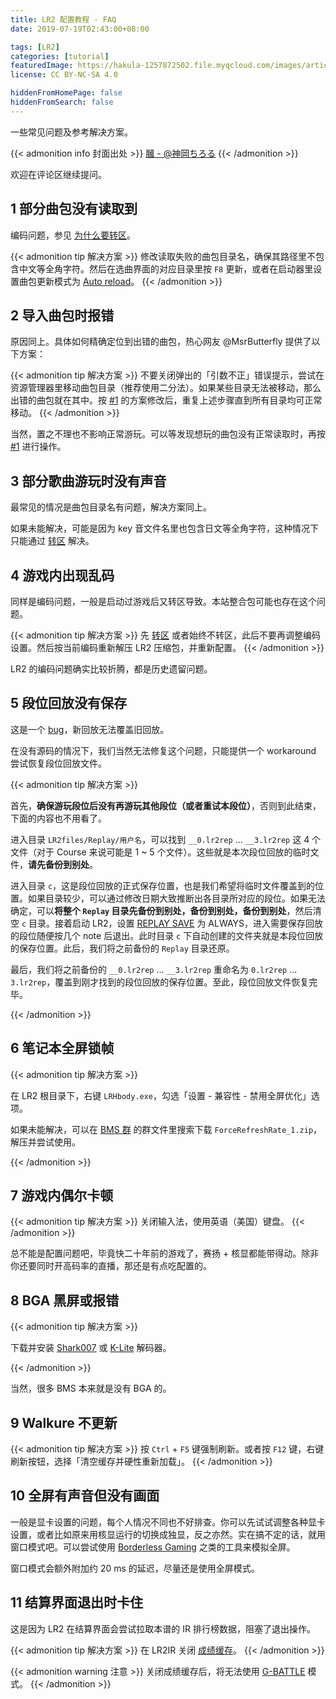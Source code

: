 ```yaml
---
title: LR2 配置教程 - FAQ
date: 2019-07-19T02:43:00+08:00

tags: [LR2]
categories: [tutorial]
featuredImage: https://hakula-1257872502.file.myqcloud.com/images/article-covers/73473821.webp
license: CC BY-NC-SA 4.0

hiddenFromHomePage: false
hiddenFromSearch: false
---
```


一些常见问题及参考解决方案。

<!--more-->

{{< admonition info 封面出处 >}}
[膕 - @神岡ちろる](https://www.pixiv.net/artworks/73473821)
{{< /admonition >}}

欢迎在评论区继续提问。

## 1 部分曲包没有读取到

编码问题，参见 [为什么要转区](../download/#为什么要转区)。

{{< admonition tip 解决方案 >}}
修改读取失败的曲包目录名，确保其路径里不包含中文等全角字符。然后在选曲界面的对应目录里按 `F8` 更新，或者在启动器里设置曲包更新模式为 [Auto reload](../launcher/#song-reload)。
{{< /admonition >}}

## 2 导入曲包时报错

原因同上。具体如何精确定位到出错的曲包，热心网友 @MsrButterfly 提供了以下方案：

{{< admonition tip 解决方案 >}}
不要关闭弹出的「引数不正」错误提示，尝试在资源管理器里移动曲包目录（推荐使用二分法）。如果某些目录无法被移动，那么出错的曲包就在其中。按 [#1](#1-部分曲包没有读取到) 的方案修改后，重复上述步骤直到所有目录均可正常移动。
{{< /admonition >}}

当然，置之不理也不影响正常游玩。可以等发现想玩的曲包没有正常读取时，再按 [#1](#1-部分曲包没有读取到) 进行操作。

## 3 部分歌曲游玩时没有声音

最常见的情况是曲包目录名有问题，解决方案同上。

如果未能解决，可能是因为 key 音文件名里也包含日文等全角字符，这种情况下只能通过 [转区](../download/#准备工作---转区) 解决。

## 4 游戏内出现乱码

同样是编码问题，一般是启动过游戏后又转区导致。本站整合包可能也存在这个问题。

{{< admonition tip 解决方案 >}}
先 [转区](../download/#准备工作---转区) 或者始终不转区，此后不要再调整编码设置。然后按当前编码重新解压 LR2 压缩包，并重新配置。
{{< /admonition >}}

LR2 的编码问题确实比较折腾，都是历史遗留问题。

## 5 段位回放没有保存

这是一个 [bug](../notices/#一些已知的-bug)，新回放无法覆盖旧回放。

在没有源码的情况下，我们当然无法修复这个问题，只能提供一个 workaround 尝试恢复段位回放文件。

{{< admonition tip 解决方案 >}}

首先，**确保游玩段位后没有再游玩其他段位（或者重试本段位）**，否则到此结束，下面的内容也不用看了。

进入目录 `LR2files/Replay/用户名`，可以找到 `__0.lr2rep` ... `__3.lr2rep` 这 4 个文件（对于 Course 来说可能是 1 ~ 5 个文件）。这些就是本次段位回放的临时文件，**请先备份到别处**。

进入目录 `c`，这是段位回放的正式保存位置，也是我们希望将临时文件覆盖到的位置。如果目录较少，可以通过修改日期大致推断出各目录所对应的段位。如果无法确定，可以**将整个 `Replay` 目录先备份到别处，备份到别处，备份到别处**，然后清空 `c` 目录。接着启动 LR2，设置 [REPLAY SAVE](../select/#replay-save) 为 ALWAYS，进入需要保存回放的段位随便按几个 note 后退出。此时目录 `c` 下自动创建的文件夹就是本段位回放的保存位置。此后，我们将之前备份的 `Replay` 目录还原。

最后，我们将之前备份的 `__0.lr2rep` ... `__3.lr2rep` 重命名为 `0.lr2rep` ... `3.lr2rep`，覆盖到刚才找到的段位回放的保存位置。至此，段位回放文件恢复完毕。

{{< /admonition >}}

## 6 笔记本全屏锁帧

{{< admonition tip 解决方案 >}}

在 LR2 根目录下，右键 `LRHbody.exe`，勾选「设置 - 兼容性 - 禁用全屏优化」选项。

如果未能解决，可以在 [BMS 群](../about-bms/#-推荐) 的群文件里搜索下载 `ForceRefreshRate_1.zip`，解压并尝试使用。

{{< /admonition >}}

## 7 游戏内偶尔卡顿

{{< admonition tip 解决方案 >}}
关闭输入法，使用英语（美国）键盘。
{{< /admonition >}}

总不能是配置问题吧，毕竟快二十年前的游戏了，赛扬 + 核显都能带得动。除非你还要同时开高码率的直播，那还是有点吃配置的。

## 8 BGA 黑屏或报错

{{< admonition tip 解决方案 >}}

下载并安装 [Shark007][shark007] 或 [K-Lite][k-lite] 解码器。

[shark007]: https://shark007.net/index.html
[k-lite]: https://www.codecguide.com/download_kl.htm

{{< /admonition >}}

当然，很多 BMS 本来就是没有 BGA 的。

## 9 Walkure 不更新

{{< admonition tip 解决方案 >}}
按 `Ctrl` + `F5` 键强制刷新。或者按 `F12` 键，右键刷新按钮，选择「清空缓存并硬性重新加载」。
{{< /admonition >}}

## 10 全屏有声音但没有画面

一般是显卡设置的问题，每个人情况不同也不好排查。你可以先试试调整各种显卡设置，或者比如原来用核显运行的切换成独显，反之亦然。实在搞不定的话，就用窗口模式吧。可以尝试使用 [Borderless Gaming][borderless] 之类的工具来模拟全屏。

窗口模式会额外附加约 20 ms 的延迟，尽量还是使用全屏模式。

[borderless]: https://github.com/Codeusa/Borderless-Gaming

## 11 结算界面退出时卡住

这是因为 LR2 在结算界面会尝试拉取本谱的 IR 排行榜数据，阻塞了退出操作。

{{< admonition tip 解决方案 >}}
在 LR2IR 关闭 [成绩缓存](../internet-ranking/#player-status)。
{{< /admonition >}}

{{< admonition warning 注意 >}}
关闭成绩缓存后，将无法使用 [G-BATTLE](../select/#g-battle) 模式。
{{< /admonition >}}
